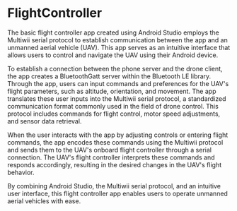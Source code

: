# FlightController
The basic flight controller app created using Android Studio employs the Multiwii serial protocol to establish communication between the app and an unmanned aerial vehicle (UAV). This app serves as an intuitive interface that allows users to control and navigate the UAV using their Android device.

To establish a connection between the phone server and the drone client, the app creates a BluetoothGatt server within the Bluetooth LE library. Through the app, users can input commands and preferences for the UAV's flight parameters, such as altitude, orientation, and movement. The app translates these user inputs into the Multiwii serial protocol, a standardized communication format commonly used in the field of drone control. This protocol includes commands for flight control, motor speed adjustments, and sensor data retrieval.

When the user interacts with the app by adjusting controls or entering flight commands, the app encodes these commands using the Multiwii protocol and sends them to the UAV's onboard flight controller through a serial connection. The UAV's flight controller interprets these commands and responds accordingly, resulting in the desired changes in the UAV's flight behavior.

By combining Android Studio, the Multiwii serial protocol, and an intuitive user interface, this flight controller app enables users to operate unmanned aerial vehicles with ease.
